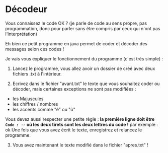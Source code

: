 # Décodeur
Vous connaissez le code OK ? 
(je parle de code au sens propre, pas programmation, donc pour parler sans être compris par ceux qui n'ont pas l'interprétation)

Eh bien ce petit programme en java permet de coder et décoder des messages selon ces codes ! 

Je vais vous expliquer le fonctionnement du programme (c'est très simple) :

1. Lancez le programme, vous allez avoir un dossier de créé avec deux fichiers .txt à l'intérieur.

2. Ecrivez dans le fichier "avant.txt" le texte que vous souhaitez coder ou décoder, mais certaines exceptions ne sont pas modifiées :
  - les Majuscules
  - les chiffres / nombres
  - les accents comme "é" ou "ù"
  
Vous devez aussi respecter une petite règle : **la première ligne doit être `Code : --` où les deux tirets sont les deux lettres du code !** par exemple : ok
Une fois que vous avez écrit le texte, enregistrez et relancez le programme.

3. Vous avez maintenant le texte modifié dans le fichier "apres.txt" !
